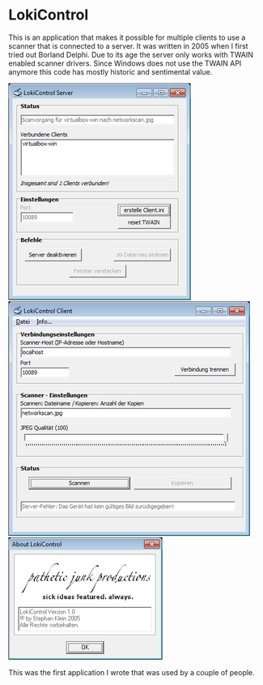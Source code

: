 LokiControl
===========

This is an application that makes it possible for multiple clients to use a
scanner that is connected to a server. It was written in 2005 when I first
tried out Borland Delphi. Due to its age the server only works with TWAIN
enabled scanner drivers. Since Windows does not use the TWAIN API anymore this
code has mostly historic and sentimental value.

![the server application](screenshots/Server.png)
![the client application](screenshots/Client.png)
![the info dialog](screenshots/Info.png)

This was the first application I wrote that was used by a couple of people.
